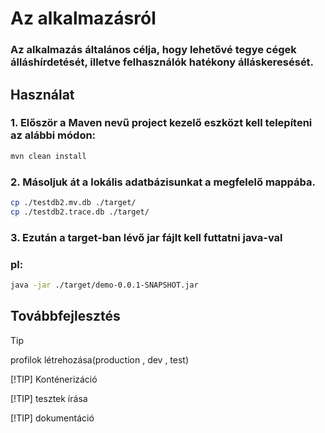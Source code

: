 # Az alkalmazásról
### Az alkalmazás általános célja, hogy lehetővé tegye cégek álláshírdetését, illetve felhasználók hatékony álláskeresését.

## Használat

### 1. Először a Maven nevű project kezelő eszközt kell telepíteni az alábbi módon:  
```bash
mvn clean install
```

### 2. Másoljuk át a lokális adatbázisunkat a megfelelő mappába.
```bash
cp ./testdb2.mv.db ./target/
cp ./testdb2.trace.db ./target/
```

### 3. Ezután a target-ban lévő jar fájlt kell futtatni java-val
### pl:
```bash
java -jar ./target/demo-0.0.1-SNAPSHOT.jar
```

## Továbbfejlesztés
> [!TIP]
> profilok létrehozása(production , dev , test)

[!TIP]
Konténerizáció

[!TIP]
tesztek írása

[!TIP]
dokumentáció
